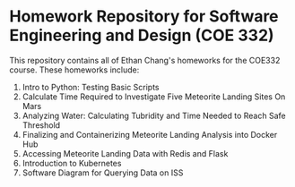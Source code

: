 # Homework Repository for Software Engineering and Design (COE 332)

This repository contains all of Ethan Chang's homeworks for the COE332 course. These homeworks include:

1. Intro to Python: Testing Basic Scripts
2. Calculate Time Required to Investigate Five Meteorite Landing Sites On Mars
3. Analyzing Water: Calculating Tubridity and Time Needed to Reach Safe Threshold
4. Finalizing and Containerizing Meteorite Landing Analysis into Docker Hub
5. Accessing Meteorite Landing Data with Redis and Flask
6. Introduction to Kubernetes
7. Software Diagram for Querying Data on ISS
